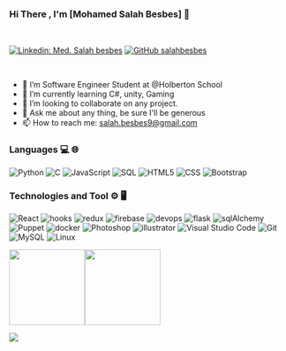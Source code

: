 ### Hi There , I'm [Mohamed Salah Besbes] 👋

<br>

[![Linkedin: Med. Salah besbes](https://img.shields.io/badge/-Med.salah-blue?style=flat-square&logo=Linkedin&logoColor=white&link=https://www.linkedin.com/in/ahmed-belhaj-bb845619b/)](https://www.linkedin.com/in/mohamed-salah-besbes-642106a1/)
[![GitHub salahbesbes](https://img.shields.io/github/followers/salahbesbes?label=follow&style=social)](https://github.com/salahbesbes)

<br>

- 🔭 I’m Software Engineer Student at @Holberton School
- 🌱 I’m currently learning C#, unity, Gaming
- 👯 I’m looking to collaborate on any project.
- 💬 Ask me about any thing, be sure I'll be generous
- 📫 How to reach me: <salah.besbes9@gmail.com>

### Languages 💻 🌐

![Python](https://img.shields.io/badge/-Python-000?&logo=python)
![C](https://img.shields.io/badge/-C-000?&logo=C)
![JavaScript](https://img.shields.io/badge/-JavaScript-000?&logo=JavaScript)
![SQL](https://img.shields.io/badge/-SQL-000?&logo=MySQL&logoColor=4479A1)
![HTML5](https://img.shields.io/badge/-HTML5-333333?style=flat&logo=HTML5)
![CSS](https://img.shields.io/badge/-CSS-333333?style=flat&logo=CSS3)
![Bootstrap](https://img.shields.io/badge/-Bootstrap-333333?style=flat&logo=bootstrap)

### Technologies and Tool ⚙️ 🖥

![React](https://img.shields.io/badge/-React-000?&logo=React)
![hooks](https://img.shields.io/badge/-hooks-000?&logo=hooks)
![redux](https://img.shields.io/badge/-redux-000?&logo=redux)
![firebase](https://img.shields.io/badge/-firebase-000?&logo=firebase)
![devops](https://img.shields.io/badge/-devops-000?&logo=devops)
![flask](https://img.shields.io/badge/-flask-000?&logo=flask)
![sqlAlchemy](https://img.shields.io/badge/-sqlAlchemy-000?&logo=sqlAlchemy)
![Puppet](https://img.shields.io/badge/-Puppet-000?&logo=Puppet)
![docker](https://img.shields.io/badge/-docker-000?&logo=docker)
![Photoshop](https://img.shields.io/badge/-Photoshop-333333?style=flat&logo=adobe-photoshop)
![illustrator](https://img.shields.io/badge/-illustrator-333333?style=flat&logo=adobe-illustrator)
![Visual Studio Code](https://img.shields.io/badge/-Visual%20Studio%20Code-333333?style=flat&logo=visual-studio-code&logoColor=007ACC)
![Git](https://img.shields.io/badge/-Git-333333?style=flat&logo=git)
![MySQL](https://img.shields.io/badge/-MySQL-333333?style=flat&logo=mysql)
![Linux](https://img.shields.io/badge/-Linux-000?&logo=Linux&logoColor=FCC624)

<a href="https://github.com/salahbesbes"><img height="137px" src="https://github-readme-stats.vercel.app/api?username=salahbesbes&hide_title=true&hide_border=true&show_icons=true&include_all_commits=true&count_private=true&line_height=21&text_color=000&icon_color=000&bg_color=0,ea6161,ffc64d,fffc4d,52fa5a&theme=graywhite" /><!-- wi*quL3fcV --><img height="137px" src="https://github-readme-stats.vercel.app/api/top-langs/?username=salahbesbes&hide=html&hide_title=true&hide_border=true&layout=compact&langs_count=7&exclude_repo=comp426,Redventures-Movie-Quotes&text_color=000&icon_color=fff&bg_color=0,52fa5a,4dfcff,c64dff&theme=graywhite" /></a>

![](https://komarev.com/ghpvc/?username=salahbesbesbes)
